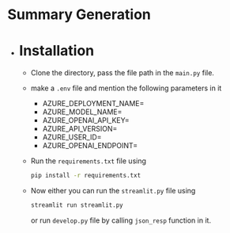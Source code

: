 # Summary Generation
- # Installation
    - Clone the directory, pass the file path in the 
    `main.py` file.
    - make a `.env` file and mention the following parameters in it 
        - AZURE_DEPLOYMENT_NAME=
        - AZURE_MODEL_NAME=
        - AZURE_OPENAI_API_KEY=
        - AZURE_API_VERSION=
        - AZURE_USER_ID=
        - AZURE_OPENAI_ENDPOINT=
    - Run the `requirements.txt` file using 
        ```bash
        pip install -r requirements.txt
        ```

    - Now either you can run the `streamlit.py` file using 
        ```bash
        streamlit run streamlit.py
        ```
        or run `develop.py` file by calling `json_resp` function in it.
